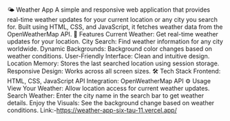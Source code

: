 🌤️ Weather App
A simple and responsive web application that provides real-time weather updates for your current location or any city you search for.
Built using HTML, CSS, and JavaScript, it fetches weather data from the OpenWeatherMap API.
🚀 Features
Current Weather: Get real-time weather updates for your location.
City Search: Find weather information for any city worldwide.
Dynamic Backgrounds: Background color changes based on weather conditions.
User-Friendly Interface: Clean and intuitive design.
Location Memory: Stores the last searched location using session storage.
Responsive Design: Works across all screen sizes.
🛠️ Tech Stack
Frontend: HTML, CSS, JavaScript
API Integration: OpenWeatherMap API
⚙️ Usage
View Your Weather: Allow location access for current weather updates.
Search Weather: Enter the city name in the search bar to get weather details.
Enjoy the Visuals: See the background change based on weather conditions.
Link:-https://weather-app-six-tau-11.vercel.app/

